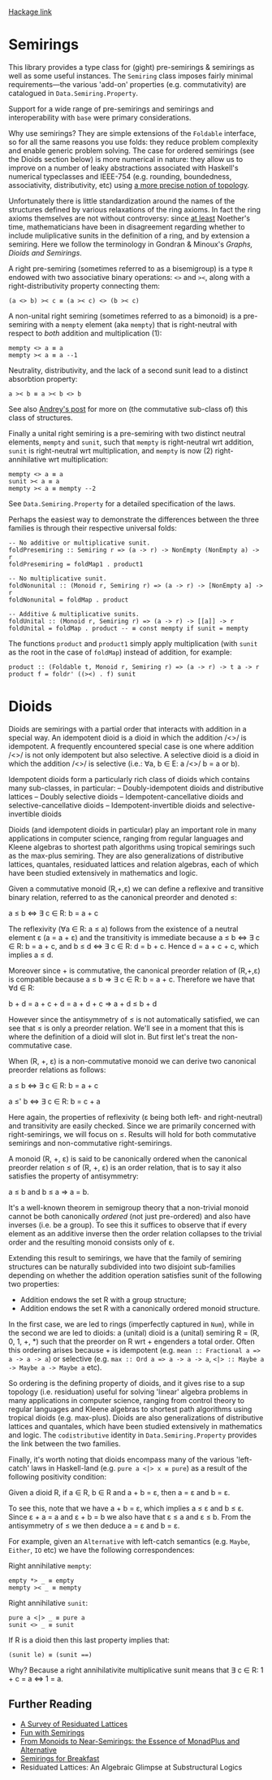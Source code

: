 [Hackage link](http://hackage.haskell.org/package/rings)

# Semirings

This library provides a type class for (gight) pre-semirings & semirings as well as some useful instances. The `Semiring` class imposes fairly minimal requirements—the various 'add-on' properties  (e.g. commutativity) are catalogued in `Data.Semiring.Property`.

Support for a wide range of pre-semirings and semirings and interoperability with `base` were primary considerations.

Why use semirings? They are simple extensions of the `Foldable` interface, so for all the same reasons you use folds: they reduce problem complexity and enable generic problem solving. The case for ordered semirings (see the Dioids section below) is more numerical in nature: they allow us to improve on a number of leaky abstractions associated with Haskell's numerical typeclasses and IEEE-754 (e.g. rounding, boundedness, associativity, distributivity, etc) using [a more precise notion of topology](https://en.wikipedia.org/wiki/Poset_topology).

Unfortunately there is little standardization around the names of the structures defined by various relaxations of the ring axioms. In fact the ring axioms themselves are not without controversy: since [at least](https://en.wikipedia.org/wiki/Ring_(mathematics)#History) Noether's time, mathematicians have been in disagreement regarding whether to include muliplicative sunits in the definition of a ring, and by extension a semiring. Here we follow the terminology in Gondran & Minoux's _Graphs, Dioids and Semirings_.

A right pre-semiring (sometimes referred to as a bisemigroup) is a type `R` endowed with two associative binary operations: `<>` and `><`, along with a right-distributivity property connecting them:

```
(a <> b) >< c ≡ (a >< c) <> (b >< c)
```

A non-unital right semiring (sometimes referred to as a bimonoid) is a pre-semiring with a `mempty` element (aka `mempty`) that is right-neutral with respect to _both_  addition and multiplication (1):

```
mempty <> a ≡ a
mempty >< a ≡ a --1
```

Neutrality, distributivity, and the lack of a second sunit lead to a distinct absorbtion property:

```
a >< b ≡ a >< b <> b
```

See also [Andrey's post](https://blogs.ncl.ac.uk/andreymokhov/united-monoids/#whatif) for more on (the commutative sub-class of) this class of structures.

Finally a unital right semiring is a pre-semiring with two distinct neutral elements, `mempty` and `sunit`, such that `mempty` is right-neutral wrt addition, `sunit` is right-neutral wrt multiplication, and `mempty` is now (2) right-annihilative wrt multiplication:

```
mempty <> a ≡ a
sunit >< a ≡ a
mempty >< a ≡ mempty --2
```

See `Data.Semiring.Property` for a detailed specification of the laws.

Perhaps the easiest way to demonstrate the differences between the three families is through their respective universal folds:

```
-- No additive or multiplicative sunit.
foldPresemiring :: Semiring r => (a -> r) -> NonEmpty (NonEmpty a) -> r
foldPresemiring = foldMap1 . product1

-- No multiplicative sunit.
foldNonunital :: (Monoid r, Semiring r) => (a -> r) -> [NonEmpty a] -> r
foldNonunital = foldMap . product

-- Additive & multiplicative sunits.
foldUnital :: (Monoid r, Semiring r) => (a -> r) -> [[a]] -> r
foldUnital = foldMap . product -- ≡ const mempty if sunit = mempty
```

The functions `product` and `product1` simply apply multiplication (with `sunit` as the root in the case of `foldMap`) instead of addition, for example:

```
product :: (Foldable t, Monoid r, Semiring r) => (a -> r) -> t a -> r
product f = foldr' ((><) . f) sunit
```

# Dioids

Dioids are semirings with a partial order that interacts with addition in a special way. An idempotent dioid is a dioid in which the addition /<>/ is idempotent. A frequently encountered special case is one where addition /<>/ is not only idempotent but also selective. A selective dioid is a dioid in which the addition /<>/ is selective (i.e.: ∀a, b ∈ E: a /<>/ b = a or b).

Idempotent dioids form a particularly rich class of dioids which contains many sub-classes, in particular:
– Doubly-idempotent dioids and distributive lattices
– Doubly selective dioids
– Idempotent-cancellative dioids and selective-cancellative dioids
– Idempotent-invertible dioids and selective-invertible dioids

Dioids (and idempotent dioids in particular) play an important role in many applications in computer science, ranging from regular languages and Kleene algebras to shortest path algorithms using tropical semirings such as the max-plus semiring. They are also generalizations of distributive lattices, quantales, residuated lattices and relation algebras, each of which have been studied extensively in mathematics and logic.

Given a commutative monoid (R,+,ε) we can define a reflexive and transitive binary relation, referred to as the canonical preorder and denoted ≤:

a ≤ b ⇔ ∃ c ∈ R: b = a + c

The reflexivity (∀a ∈ R: a ≤ a) follows from the existence of a neutral element ε (a = a + ε) and the transitivity is immediate because a ≤ b ⇔ ∃ c ∈ R: b = a + c, and b ≤ d ⇔ ∃ c ∈ R: d = b + c. Hence d = a + c + c, which implies a ≤ d. 

Moreover since + is commutative, the canonical preorder relation of (R,+,ε) is compatible because a ≤ b ⇒ ∃ c ∈ R: b = a + c. Therefore we have that ∀d ∈ R:

b + d = a + c + d = a + d + c ⇒ a + d ≤ b + d

However since the antisymmetry of ≤ is not automatically satisfied, we can see that ≤ is only a preorder relation. We'll see in a moment that this is where the definition of a dioid will slot in. But first let's treat the non-commutative case.

When (R, +, ε) is a non-commutative monoid we can derive two canonical preorder relations as follows:

a ≤ b ⇔ ∃ c ∈ R: b = a + c 

a ≤' b ⇔ ∃ c ∈ R: b = c + a

Here again, the properties of reflexivity (ε being both left- and right-neutral) and transitivity are easily checked. Since we are primarily concerned with right-semirings, we will focus on ≤. Results will hold for both commutative semirings and non-commutative right-semirings.

A monoid (R, +, ε) is said to be canonically ordered when the canonical preorder relation ≤ of (R, +, ε) is an order relation, that is to say it also satisfies the property of antisymmetry: 

a ≤ b and b ≤ a ⇒ a = b.

It's a well-known theorem in semigroup theory that a non-trivial monoid cannot be both canonically _ordered_ (not just pre-ordered) and also have inverses (i.e. be a group). To see this it suffices to observe that if every element as an additive inverse then the order relation collapses to the trivial order and the resulting monoid consists only of ε.

Extending this result to semirings, we have that the family of semiring structures can be naturally subdivided into two disjoint sub-families depending on whether the addition operation satisfies sunit of the following two properties:

- Addition endows the set R with a group structure;
- Addition endows the set R with a canonically ordered monoid structure.

In the first case, we are led to rings (imperfectly captured in `Num`), while in the second we are led to dioids: a (unital) dioid is a (unital) semiring R = (R, 0, 1, +, *) such that the preorder on R wrt + engenders a total order. Often this ordering arises because + is idempotent (e.g. `mean :: Fractional a => a -> a -> a`) or selective (e.g. `max :: Ord a => a -> a -> a`, `<|> :: Maybe a -> Maybe a -> Maybe a` etc).

So ordering is the defining property of dioids, and it gives rise to a sup topology (i.e. residuation) useful for solving 'linear' algebra problems in many applications in computer science, ranging from control theory to regular languages and Kleene algebras to shortest path algorithms using tropical dioids (e.g. max-plus). Dioids are also generalizations of distributive lattices and quantales, which have been studied extensively in mathematics and logic. The `codistributive` identity in `Data.Semiring.Property` provides the link between the two families.

Finally, it's worth noting that dioids encompass many of the various 'left-catch' laws in Haskell-land (e.g. `pure a <|> x ≡ pure`) as a result of the following positivity condition:

Given a dioid R, if a ∈ R, b ∈ R and a + b = ε, then a = ε and b = ε.

To see this, note that we have a + b = ε, which implies a ≤ ε and b ≤ ε. Since ε + a = a and ε + b = b we also have that ε ≤ a and ε ≤ b. From the antisymmetry of ≤ we then deduce a = ε and b = ε.

For example, given an `Alternative` with left-catch semantics (e.g. `Maybe`, `Either`, `IO` etc) we have the following correspondences:

Right annihilative `mempty`:

```
empty *> _ ≡ empty
mempty >< _ ≡ mempty
```

Right annihilative `sunit`:

```
pure a <|> _ ≡ pure a
sunit <> _ ≡ sunit
```

If R is a dioid then this last property implies that:

```
(sunit le) ≡ (sunit ==)
```

Why? Because a right annihilativite multiplicative sunit means that ∃ c ∈ R: 1 + c = a ⇔ 1 = a.

## Further Reading

- [A Survey of Residuated Lattices](https://www1.chapman.edu/~jipsen/reslat/rljt020206.pdf)
- [Fun with Semirings](http://stedolan.net/research/semirings.pdf)
- [From Monoids to Near-Semirings:
the Essence of MonadPlus and Alternative](http://citeseerx.ist.psu.edu/viewdoc/download?doi=10.1.1.723.1221&rep=rep1&type=pdf)
- [Semirings for Breakfast](https://marcpouly.ch/pdf/internal_100712.pdf)
- Residuated Lattices: An Algebraic Glimpse at Substructural Logics
